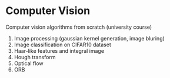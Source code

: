 # Computer Vision
Computer vision algorithms from scratch (university course)

1. Image processing (gaussian kernel generation, image bluring)
2. Image classification on CIFAR10 dataset
3. Haar-like features and integral image
4. Hough transform
5. Optical flow
6. ORB
